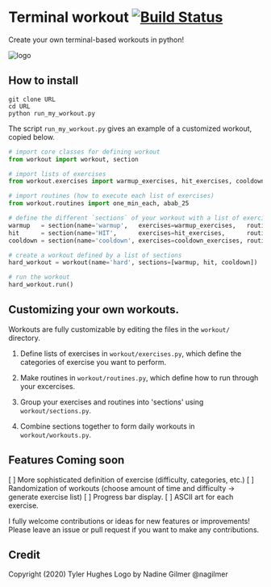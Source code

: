 # Terminal workout [![Build Status](url)](https://travis-ci.com/twhughes/workout)

Create your own terminal-based workouts in python!

<img src="/img/logo.png" title="logo" alt="logo">

## How to install

    git clone URL
    cd URL
    python run_my_workout.py

The script `run_my_workout.py` gives an example of a customized workout, copied below.

```python
# import core classes for defining workout
from workout import workout, section

# import lists of exercises
from workout.exercises import warmup_exercises, hit_exercises, cooldown_exercises

# import routines (how to execute each list of exercises)
from workout.routines import one_min_each, abab_25

# define the different `sections` of your workout with a list of exercises and a routine for running them
warmup   = section(name='warmup',   exercises=warmup_exercises,   routine=one_min_each)
hit      = section(name='HIT',      exercises=hit_exercises,      routine=abab_25)
cooldown = section(name='cooldown', exercises=cooldown_exercises, routine=one_min_each)

# create a workout defined by a list of sections
hard_workout = workout(name='hard', sections=[warmup, hit, cooldown])

# run the workout
hard_workout.run()
```

## Customizing your own workouts.

Workouts are fully customizable by editing the files in the `workout/` directory.

1.  Define lists of exercises in `workout/exercises.py`, which define the categories of exercise you want to perform.

2.  Make routines in `workout/routines.py`, which define how to run through your excercises.

3.  Group your exercises and routines into 'sections' using `workout/sections.py`.

4.  Combine sections together to form daily workouts in `workout/workouts.py`.

## Features Coming soon

[ ] More sophisticated definition of exercise (difficulty, categories, etc.)
[ ] Randomization of workouts (choose amount of time and difficulty -> generate exercise list)
[ ] Progress bar display.
[ ] ASCII art for each exercise.

I fully welcome contributions or ideas for new features or improvements!  Please leave an issue or pull request if you want to make any contributions.

## Credit

Copyright (2020) Tyler Hughes
Logo by Nadine Gilmer @nagilmer


